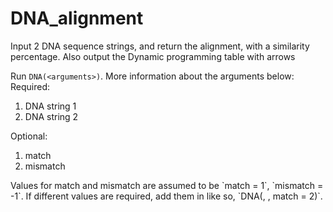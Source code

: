 # DNA_alignment
Input 2 DNA sequence strings, and return the alignment, with a similarity percentage. Also output the Dynamic programming table with arrows

Run `DNA(<arguments>)`. More information about the arguments below:  
Required:
<ol>
<li>DNA string 1</li>
<li>DNA string 2</li>
</ol>
Optional:
<ol>
<li>match</li>
<li>mismatch</li>
</ol>
Values for match and mismatch are assumed to be `match = 1`, `mismatch = -1`.  
If different values are required, add them in like so, `DNA(<str1>, <str2>, match = 2)`.
